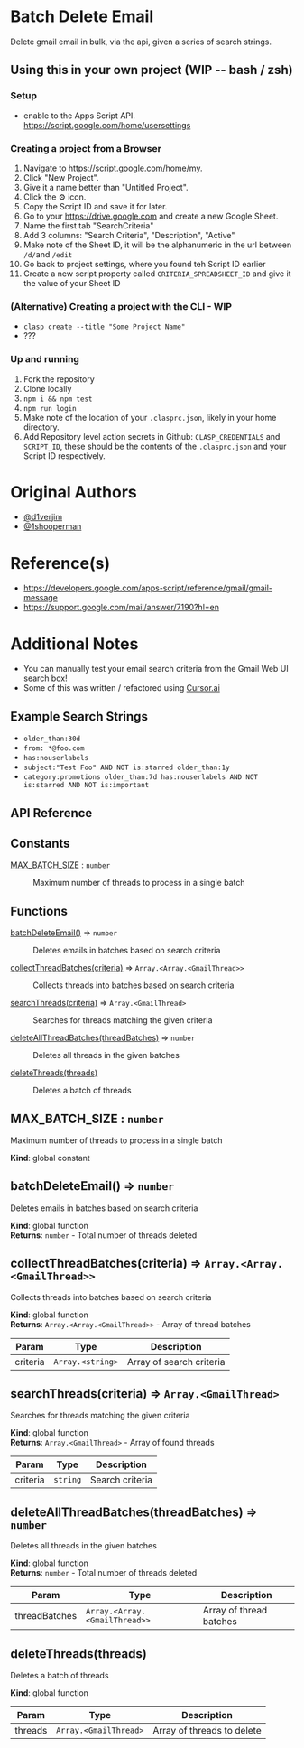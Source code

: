 # Batch Delete Email
Delete gmail email in bulk, via the api, given a series of search strings.

## Using this in your own project (WIP -- bash / zsh)

### Setup
- enable to the Apps Script API. https://script.google.com/home/usersettings

### Creating a project from a Browser
1. Navigate to https://script.google.com/home/my.
1. Click "New Project".
1. Give it a name better than "Untitled Project".
1. Click the :gear: icon.
1. Copy the Script ID and save it for later.
1. Go to your https://drive.google.com and create a new Google Sheet.
1. Name the first tab "SearchCriteria"
1. Add 3 columns: "Search Criteria", "Description", "Active"
1. Make note of the Sheet ID, it will be the alphanumeric in the url between `/d/`and `/edit`
1. Go back to project settings, where you found teh Script ID earlier
1. Create a new script property called `CRITERIA_SPREADSHEET_ID` and give it the value of your Sheet ID

### (Alternative) Creating a project with the CLI - WIP
- `clasp create --title "Some Project Name"`
- ???

### Up and running
1. Fork the repository
1. Clone locally
1. `npm i && npm test`
1. `npm run login`
1. Make note of the location of your `.clasprc.json`, likely in your home directory.
1. Add Repository level action secrets in Github: `CLASP_CREDENTIALS` and `SCRIPT_ID`, these should be the contents of the `.clasprc.json` and your Script ID respectively.

# Original Authors
- [@d1verjim](https://github.com/d1verjim)
- [@1shooperman](https://github.com/1shooperman)

# Reference(s)
- https://developers.google.com/apps-script/reference/gmail/gmail-message
- https://support.google.com/mail/answer/7190?hl=en

# Additional Notes
- You can manually test your email search criteria from the Gmail Web UI search box!
- Some of this was written / refactored using [Cursor.ai](https://www.cursor.com/)

## Example Search Strings
- `older_than:30d`
- `from: *@foo.com`
- `has:nouserlabels`
- `subject:"Test Foo" AND NOT is:starred older_than:1y`
- `category:promotions older_than:7d has:nouserlabels AND NOT is:starred AND NOT is:important`

## API Reference

[//]: # "This section is auto-generated. Run 'npm run docs' to update"

<!-- API -->
## Constants

<dl>
<dt><a href="#MAX_BATCH_SIZE">MAX_BATCH_SIZE</a> : <code>number</code></dt>
<dd><p>Maximum number of threads to process in a single batch</p>
</dd>
</dl>

## Functions

<dl>
<dt><a href="#batchDeleteEmail">batchDeleteEmail()</a> ⇒ <code>number</code></dt>
<dd><p>Deletes emails in batches based on search criteria</p>
</dd>
<dt><a href="#collectThreadBatches">collectThreadBatches(criteria)</a> ⇒ <code>Array.&lt;Array.&lt;GmailThread&gt;&gt;</code></dt>
<dd><p>Collects threads into batches based on search criteria</p>
</dd>
<dt><a href="#searchThreads">searchThreads(criteria)</a> ⇒ <code>Array.&lt;GmailThread&gt;</code></dt>
<dd><p>Searches for threads matching the given criteria</p>
</dd>
<dt><a href="#deleteAllThreadBatches">deleteAllThreadBatches(threadBatches)</a> ⇒ <code>number</code></dt>
<dd><p>Deletes all threads in the given batches</p>
</dd>
<dt><a href="#deleteThreads">deleteThreads(threads)</a></dt>
<dd><p>Deletes a batch of threads</p>
</dd>
</dl>

<a name="MAX_BATCH_SIZE"></a>

## MAX\_BATCH\_SIZE : <code>number</code>
Maximum number of threads to process in a single batch

**Kind**: global constant  
<a name="batchDeleteEmail"></a>

## batchDeleteEmail() ⇒ <code>number</code>
Deletes emails in batches based on search criteria

**Kind**: global function  
**Returns**: <code>number</code> - Total number of threads deleted  
<a name="collectThreadBatches"></a>

## collectThreadBatches(criteria) ⇒ <code>Array.&lt;Array.&lt;GmailThread&gt;&gt;</code>
Collects threads into batches based on search criteria

**Kind**: global function  
**Returns**: <code>Array.&lt;Array.&lt;GmailThread&gt;&gt;</code> - Array of thread batches  

| Param | Type | Description |
| --- | --- | --- |
| criteria | <code>Array.&lt;string&gt;</code> | Array of search criteria |

<a name="searchThreads"></a>

## searchThreads(criteria) ⇒ <code>Array.&lt;GmailThread&gt;</code>
Searches for threads matching the given criteria

**Kind**: global function  
**Returns**: <code>Array.&lt;GmailThread&gt;</code> - Array of found threads  

| Param | Type | Description |
| --- | --- | --- |
| criteria | <code>string</code> | Search criteria |

<a name="deleteAllThreadBatches"></a>

## deleteAllThreadBatches(threadBatches) ⇒ <code>number</code>
Deletes all threads in the given batches

**Kind**: global function  
**Returns**: <code>number</code> - Total number of threads deleted  

| Param | Type | Description |
| --- | --- | --- |
| threadBatches | <code>Array.&lt;Array.&lt;GmailThread&gt;&gt;</code> | Array of thread batches |

<a name="deleteThreads"></a>

## deleteThreads(threads)
Deletes a batch of threads

**Kind**: global function  

| Param | Type | Description |
| --- | --- | --- |
| threads | <code>Array.&lt;GmailThread&gt;</code> | Array of threads to delete |


<!-- /API -->